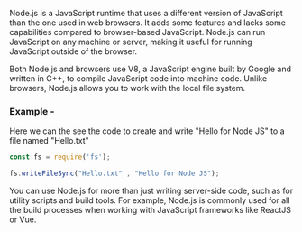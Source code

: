 Node.js is a JavaScript runtime that uses a different version of JavaScript than the one used in web browsers. It adds some features and lacks some capabilities compared to browser-based JavaScript. Node.js can run JavaScript on any machine or server, making it useful for running JavaScript outside of the browser.

Both Node.js and browsers use V8, a JavaScript engine built by Google and written in C++, to compile JavaScript code into machine code. Unlike browsers, Node.js allows you to work with the local file system.

### Example - 
Here we can the see the code to create and write "Hello for Node JS" to a file named "Hello.txt"
```js
const fs = require('fs');

fs.writeFileSync("Hello.txt" , "Hello for Node JS");
```

You can use Node.js for more than just writing server-side code, such as for utility scripts and build tools. For example, Node.js is commonly used for all the build processes when working with JavaScript frameworks like ReactJS or Vue.